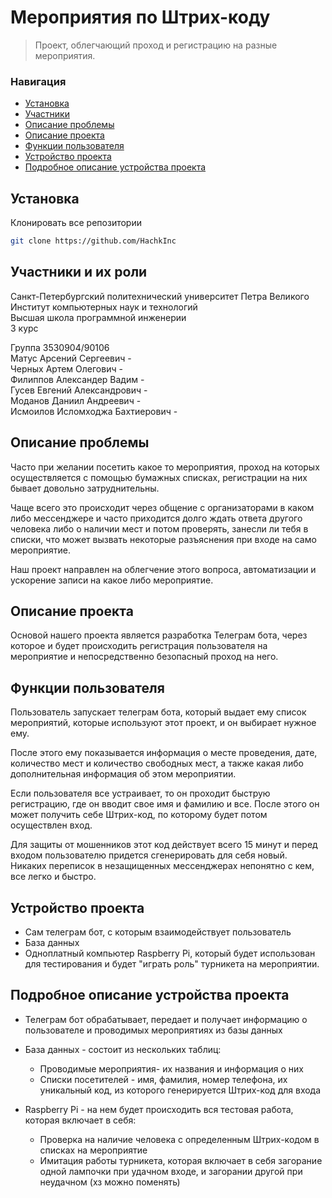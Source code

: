 # Мероприятия по Штрих-коду
> Проект, облегчающий проход и регистрацию на разные мероприятия.

### Навигация
* [Установка](#установка)
* [Участники](#участники-и-их-роли)
* [Описание проблемы](#описание-проблемы)
* [Описание проекта](#описание-проекта)
* [Функции пользователя](#функции-пользователя)
* [Устройство проекта](#устройство-проекта)
* [Подробное описание устройства проекта](#подробное-описание-устройства-проекта)
 
## Установка
 
Клонировать все репозитории
 
```bash
git clone https://github.com/HachkInc
```
 
## Участники и их роли
 
Санкт-Петербургский политехнический университет Петра Великого\
Институт компьютерных наук и технологий\
Высшая школа программной инженерии\
3 курс
 
Группа 3530904/90106\
Матус Арсений Сергеевич - \
Черных Артем Олегович - \
Филиппов Александер Вадим -\
Гусев Евгений Александрович -\
Моданов Даниил Андреевич - \
Исмоилов Исломходжа Бахтиерович - 
 
## Описание проблемы
 
Часто при желании посетить какое то мероприятия, проход на которых осуществляется с помощью бумажных списках, регистрации на них бывает довольно затруднительны. 

Чаще всего это происходит через общение с организаторами в каком либо мессенджере и часто приходится долго ждать ответа другого человека либо о наличии мест и потом проверять, занесли ли тебя в списки, что может вызвать некоторые разъяснения при входе на само мероприятие.

Наш проект направлен на облегчение этого вопроса, автоматизации и ускорение записи на какое либо мероприятие.
 
## Описание проекта

Основой нашего проекта является разработка Телеграм бота, через которое и будет происходить регистрация пользователя на мероприятие и непосредственно безопасный проход на него.
 
## Функции пользователя
 
Пользователь запускает телеграм бота, который выдает ему список мероприятий, которые используют этот проект, и он выбирает нужное ему. 

После этого ему показывается информация о месте проведения, дате, количество мест и количество свободных мест, а также какая либо дополнительная информация об этом мероприятии. 

Если пользователя все устраивает, то он проходит быструю регистрацию, где он вводит свое имя и фамилию и все. После этого он может получить себе Штрих-код, по которому будет потом осуществлен вход. 

Для защиты от мошенников этот код действует всего 15 минут и перед входом пользователю придется сгенерировать для себя новый. Никаких переписок в незащищенных мессенджерах непонятно с кем, все легко и быстро.
 
 
## Устройство проекта

* Сам телеграм бот, с которым взаимодействует пользователь
* База данных
* Одноплатный компьютер Raspberry Pi, который будет использован для тестирования и будет "играть роль" турникета на мероприятии.
 
## Подробное описание устройства проекта
 
* Телеграм бот обрабатывает, передает и получает информацию о пользователе и проводимых мероприятиях из базы данных
* База данных - состоит из нескольких таблиц:
	* Проводимые мероприятия- их названия и информация о них
	* Списки посетителей - имя, фамилия, номер телефона, их уникальный код, из которого генерируется Штрих-код для входа
* Raspberry Pi - на нем будет происходить вся тестовая работа, которая включает в себя:
  
	* Проверка на наличие человека с определенным Штрих-кодом в списках на мероприятие
	* Имитация работы турникета, которая включает в себя загорание одной лампочки при удачном входе, и загорании другой при неудачном (хз можно поменять)
